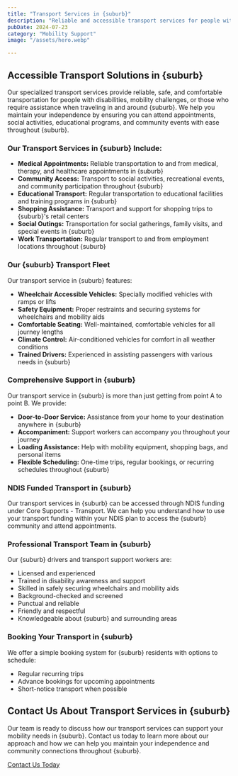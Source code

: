 ```yaml
---
title: "Transport Services in {suburb}"
description: "Reliable and accessible transport services for people with disabilities in {suburb}. Our professional drivers and specially equipped vehicles ensure safe, comfortable, and on-time transportation to appointments, activities, and community events throughout {suburb}."
pubDate: 2024-07-23
category: "Mobility Support"
image: "/assets/hero.webp"

---
```


## Accessible Transport Solutions in {suburb}

Our specialized transport services provide reliable, safe, and comfortable transportation for people with disabilities, mobility challenges, or those who require assistance when traveling in and around {suburb}. We help you maintain your independence by ensuring you can attend appointments, social activities, educational programs, and community events with ease throughout {suburb}.

### Our Transport Services in {suburb} Include:

- **Medical Appointments:** Reliable transportation to and from medical, therapy, and healthcare appointments in {suburb}
- **Community Access:** Transport to social activities, recreational events, and community participation throughout {suburb}
- **Educational Transport:** Regular transportation to educational facilities and training programs in {suburb}
- **Shopping Assistance:** Transport and support for shopping trips to {suburb}'s retail centers
- **Social Outings:** Transportation for social gatherings, family visits, and special events in {suburb}
- **Work Transportation:** Regular transport to and from employment locations throughout {suburb}

### Our {suburb} Transport Fleet

Our transport service in {suburb} features:

- **Wheelchair Accessible Vehicles:** Specially modified vehicles with ramps or lifts
- **Safety Equipment:** Proper restraints and securing systems for wheelchairs and mobility aids
- **Comfortable Seating:** Well-maintained, comfortable vehicles for all journey lengths
- **Climate Control:** Air-conditioned vehicles for comfort in all weather conditions
- **Trained Drivers:** Experienced in assisting passengers with various needs in {suburb}

### Comprehensive Support in {suburb}

Our transport service in {suburb} is more than just getting from point A to point B. We provide:

- **Door-to-Door Service:** Assistance from your home to your destination anywhere in {suburb}
- **Accompaniment:** Support workers can accompany you throughout your journey
- **Loading Assistance:** Help with mobility equipment, shopping bags, and personal items
- **Flexible Scheduling:** One-time trips, regular bookings, or recurring schedules throughout {suburb}

### NDIS Funded Transport in {suburb}

Our transport services in {suburb} can be accessed through NDIS funding under Core Supports - Transport. We can help you understand how to use your transport funding within your NDIS plan to access the {suburb} community and attend appointments.

### Professional Transport Team in {suburb}

Our {suburb} drivers and transport support workers are:

- Licensed and experienced
- Trained in disability awareness and support
- Skilled in safely securing wheelchairs and mobility aids
- Background-checked and screened
- Punctual and reliable
- Friendly and respectful
- Knowledgeable about {suburb} and surrounding areas

### Booking Your Transport in {suburb}

We offer a simple booking system for {suburb} residents with options to schedule:

- Regular recurring trips
- Advance bookings for upcoming appointments
- Short-notice transport when possible

## Contact Us About Transport Services in {suburb}

Our team is ready to discuss how our transport services can support your mobility needs in {suburb}. Contact us today to learn more about our approach and how we can help you maintain your independence and community connections throughout {suburb}.

[Contact Us Today](/contact)
